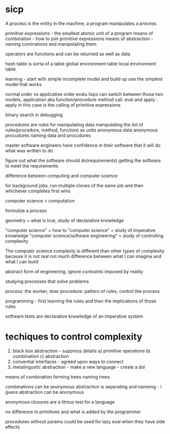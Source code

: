 sicp
====


A process is the entity in the machine, a program manipulates a process


primitive expressions - the smallest atomic unit of a program
means of combination - how to join primitive expressions
means of abstraction - naming cominations and manipulating them

operators are functions and can be returned as well as data


hash table is sorta of a table
global environment table
local environment table

learning - start with simple incomplete model and build up
use the simplest model that works

normal order vs applicative order evalu
lisps can switch between those two models,
application aka function/procedure method call.
eval and apply : apply in this case is the calling of primitive expressions

binary search in debugging


procedures are rules for manipulating data
manipulating the list of rules(procedure, method, function) as units
anonymous data anonymous procudures
naming data and procudures

master software engineers have confidence in their software that it will do what was written to do

figure out what the software should do(requirements) getting the software to meet the requirements





difference between computing and computer science

for background jobs, run multiple clones of the same job and then whichever completes first wins

computer science < computation

formulize a process

geometry = what is true, study of declarative knowledge

"computer science" = how to
"computer science" = study of imperative knowledge
"computer science/software engineering" = study of controlling complexity

The computer science complexty is different than other types of complexity because it is not real
not much difference between what I can imagine and what I can build

abstract form of engineering, ignore contraints imposed by reality

studying processes that solve problems

process: the worker, doer
procedure: pattern of rules, control the process

programming - first learning the rules and then the implications of those rules


software tests are declarative knowledge of an imperative system



techiques to control complexity
====
1) black box abstraction - suppress details
  a) primitive operations
  b) combination
  c) abstraction
2) convential interfaces - agreed upon ways to connect
3) metalingustic abstraction - make a new language - create a dsl



means of combination
forming trees
naming trees

combinations can be anonymous
abstraction is seperating and nameing - i guess abstraction can be anonymous

anonymous closures are a litmus test for a language


no difference in primitives and what is added by the programmer

procedures without params
  could be used for lazy eval
  when they have side effects
